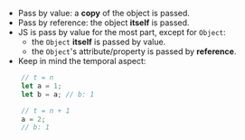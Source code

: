 * Pass by value: a **copy** of the object is passed.
* Pass by reference: the object **itself** is passed.
* JS is pass by value for the most part, except for `Object`:
  * the `Object` **itself** is passed by value.
  * the `Object`'s attribute/property is passed by **reference**.
* Keep in mind the temporal aspect:
```javascript
    // t = n
    let a = 1;
    let b = a; // b: 1

    // t = n + 1
    a = 2;
    // b: 1
```